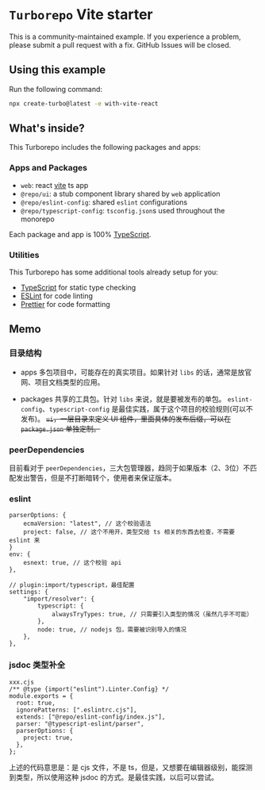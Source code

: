 # `Turborepo` Vite starter

This is a community-maintained example. If you experience a problem, please submit a pull request with a fix. GitHub Issues will be closed.

## Using this example

Run the following command:

```sh
npx create-turbo@latest -e with-vite-react
```

## What's inside?

This Turborepo includes the following packages and apps:

### Apps and Packages

- `web`: react [vite](https://vitejs.dev) ts app
- `@repo/ui`: a stub component library shared by `web` application
- `@repo/eslint-config`: shared `eslint` configurations
- `@repo/typescript-config`: `tsconfig.json`s used throughout the monorepo

Each package and app is 100% [TypeScript](https://www.typescriptlang.org/).

### Utilities

This Turborepo has some additional tools already setup for you:

- [TypeScript](https://www.typescriptlang.org/) for static type checking
- [ESLint](https://eslint.org/) for code linting
- [Prettier](https://prettier.io) for code formatting

## Memo

### 目录结构
- apps
多包项目中，可能存在的真实项目。如果针对 `libs` 的话，通常是放官网、项目文档类型的应用。

- packages
共享的工具包。针对 `libs` 来说，就是要被发布的单包。
`eslint-config`、`typescript-config` 是最佳实践，属于这个项目的校验规则(可以不发布)。
~~`ui`，一层目录来定义 UI 组件，里面具体的发布后缀，可以在 `package.json` 单独定制。~~

### peerDependencies
目前看对于 `peerDependencies`，三大包管理器，趋同于如果版本（2、3位）不匹配发出警告，但是不打断暗转个，使用者来保证版本。

### eslint
```
parserOptions: {
    ecmaVersion: "latest", // 这个校验语法
    project: false, // 这个不用开，类型交给 ts 相关的东西去检查，不需要 eslint 来
}
env: {
    esnext: true, // 这个校验 api
},

// plugin:import/typescript，最佳配置
settings: {
    "import/resolver": {
        typescript: {
            alwaysTryTypes: true, // 只需要引入类型的情况（虽然几乎不可能）
        },
        node: true, // nodejs 包，需要被识别导入的情况
    },
},
```

### jsdoc 类型补全
```
xxx.cjs
/** @type {import("eslint").Linter.Config} */
module.exports = {
  root: true,
  ignorePatterns: [".eslintrc.cjs"],
  extends: ["@repo/eslint-config/index.js"],
  parser: "@typescript-eslint/parser",
  parserOptions: {
    project: true,
  },
};
```
上述的代码意思是：是 cjs 文件，不是 ts，但是，又想要在编辑器级别，能探测到类型，所以使用这种 jsdoc 的方式。是最佳实践，以后可以尝试。